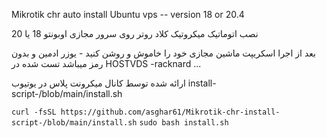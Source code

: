 Mikrotik chr auto install Ubuntu vps -- version 18 or 20.4

نصب اتوماتیک میکروتیک کلاد روتر روی سرور مجازی اوبونتو 18 یا 20
 
بعد از اجرا اسکریپت ماشین مجازی خود را خاموش و روشن کنید - یوزر ادمین و بدون رمز میباشد 
تست شده در
HOSTVDS -racknard  ... 

ارائه شده توسط کانال میکرونت پلاس در یوتیوب
install-script-/blob/main/install.sh

```curl -fsSL https://github.com/asghar61/Mikrotik-chr-install-script-/blob/main/install.sh```
```sudo bash install.sh```
